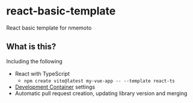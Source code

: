 # react-basic-template

React basic template for nmemoto

## What is this?

Including the following

- React with TypeScript　
  - `npm create vite@latest my-vue-app -- --template react-ts`
- [Development Container](https://containers.dev/) settings
- Automatic pull request creation, updating library version and merging
